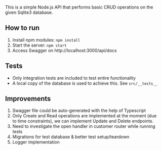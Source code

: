 This is a simple Node.js API that performs basic CRUD operations on the given Sqlite3 database.

## How to run

1. Install npm modules: `npm install`
2. Start the server: `npm start`
3. Access Swagger on http://localhost:3000/api/docs

## Tests

- Only integration tests are included to test entire functionality
- A local copy of the database is used to achieve this. See `src/__tests__`

## Improvements

1. Swagger file could be auto-generated with the help of Typescript
2. Only Create and Read operations are implemented at the moment (due to time constraints), we can implement Update and Delete endpoints.
3. Need to investigate the open handler in customer router while running tests
4. Migrations for test database & better test setup/teardown
5. Logger implementation
